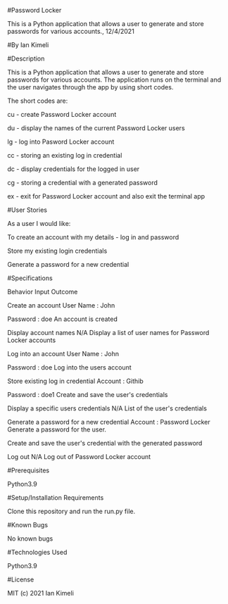 #Password Locker

This is a Python application that allows a user to generate and store passwords for various accounts., 12/4/2021

#By Ian Kimeli

#Description

This is a Python application that allows a user to generate and store passwords for various accounts. The application runs on the terminal and the user navigates through the app by using short codes.

The short codes are:


cu - create Password Locker account

du - display the names of the current Password Locker users

lg - log into Pasword Locker account

cc - storing an existing log in credential

dc - display credentials for the logged in user

cg - storing a credential with a generated password

ex - exit for Password Locker account and also exit the terminal app

#User Stories

As a user I would like:


To create an account with my details - log in and password

Store my existing login credentials

Generate a password for a new credential

#Specifications

Behavior	Input	Outcome

Create an account	User Name : John

Password : doe	An account is created

Display account names	N/A	Display a list of user names for Password Locker accounts

Log into an account	User Name : John

Password : doe	Log into the users account

Store existing log in credential	Account : Githib

Password : doe1	Create and save the user's credentials

Display a specific users credentials	N/A	List of the user's credentials

Generate a password for a new credential	Account : Password Locker	Generate a password for the user.

Create and save the user's credential with the generated password

Log out	N/A	Log out of Password Locker account

#Prerequisites

Python3.9

#Setup/Installation Requirements

Clone this repository and run the run.py file.

#Known Bugs

No known bugs


#Technologies Used

Python3.9

#License

MIT (c) 2021 Ian Kimeli
